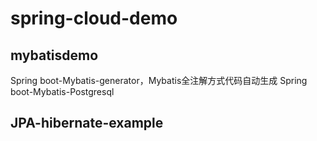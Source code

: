# spring-cloud-demo
## mybatisdemo
   Spring boot-Mybatis-generator，Mybatis全注解方式代码自动生成
   Spring boot-Mybatis-Postgresql
## JPA-hibernate-example